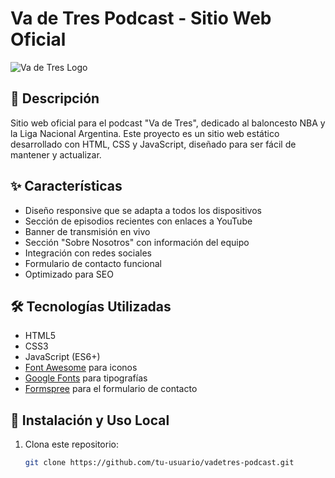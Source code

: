 # Va de Tres Podcast - Sitio Web Oficial

![Va de Tres Logo](img/Logo.png)

## 📝 Descripción

Sitio web oficial para el podcast "Va de Tres", dedicado al baloncesto NBA y la Liga Nacional Argentina. Este proyecto es un sitio web estático desarrollado con HTML, CSS y JavaScript, diseñado para ser fácil de mantener y actualizar.

## ✨ Características

- Diseño responsive que se adapta a todos los dispositivos
- Sección de episodios recientes con enlaces a YouTube
- Banner de transmisión en vivo
- Sección "Sobre Nosotros" con información del equipo
- Integración con redes sociales
- Formulario de contacto funcional
- Optimizado para SEO

## 🛠️ Tecnologías Utilizadas

- HTML5
- CSS3
- JavaScript (ES6+)
- [Font Awesome](https://fontawesome.com/) para iconos
- [Google Fonts](https://fonts.google.com/) para tipografías
- [Formspree](https://formspree.io/) para el formulario de contacto

## 🚀 Instalación y Uso Local

1. Clona este repositorio:
   ```bash
   git clone https://github.com/tu-usuario/vadetres-podcast.git
